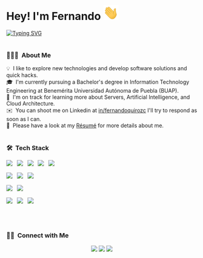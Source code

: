 # Hey! I'm Fernando <img src="https://raw.githubusercontent.com/ABSphreak/ABSphreak/master/gifs/Hi.gif" width="40">

[![Typing SVG](https://readme-typing-svg.demolab.com?font=Fira+Code&size=40&duration=2000&pause=100&color=F7F7F7&center=true&vCenter=true&multiline=true&random=false&width=1100&height=120&lines=Jos%C3%A9+Fernando+Quiroz+Castillo;BUAP+%7C+FCC+%7C+STUDENT)](https://git.io/typing-svg)
<br><br>
<!-- ## 👋 &nbsp;Hey there! I'm Aditya -->

### 👨🏻‍💻 &nbsp;About Me

💡 &nbsp;I like to explore new technologies and develop software solutions and quick hacks.\
🎓 &nbsp;I'm currently pursuing a Bachelor's degree in Information Technology Engineering at Benemérita Universidad Autónoma de Puebla (BUAP).\
🌱 &nbsp;I'm on track for learning more about Servers, Artificial Intelligence, and Cloud Architecture.\
✉️ &nbsp;You can shoot me on Linkedin at <a href="https://linkedin.com/in/fernandoquirozc">in/fernandoquirozc</a> I'll try to respond as soon as I can.\
📄 &nbsp;Please have a look at my [Résumé](https://drive.google.com/file/d/14bIy7RFFb0N3ce-8JJ6qDqhJJ1kBP1kX/view?usp=sharing) for more details about me.
<br><br>

### 🛠 &nbsp;Tech Stack

<p >
  <img src="https://img.shields.io/badge/html5%20-%23e34f26.svg?&style=for-the-badge&logo=html5&logoColor=white" />&nbsp;&nbsp;
  <img src="https://img.shields.io/badge/css3%20-%231572B6.svg?&style=for-the-badge&logo=css3&logoColor=white" />&nbsp;&nbsp;
  <img src="https://img.shields.io/badge/javascript%20-%23F7DF1E.svg?&style=for-the-badge&logo=javascript&logoColor=white" />&nbsp;&nbsp;
  <img src="https://img.shields.io/badge/bootstrap-%23563D7C.svg?style=for-the-badge&logo=bootstrap&logoColor=white" />&nbsp;&nbsp;
  <img src="https://img.shields.io/badge/Figma-F24E1E?style=for-the-badge&logo=figma&logoColor=white" />&nbsp;&nbsp;
 
  <img src="https://img.shields.io/badge/python-3670A0?style=for-the-badge&logo=python&logoColor=ffdd54" />&nbsp;&nbsp;
  <img src="https://img.shields.io/badge/Java-ED8B00?style=for-the-badge&logo=openjdk&logoColor=white" />&nbsp;&nbsp;
  <img src="https://img.shields.io/badge/PHP-777BB4?style=for-the-badge&logo=php&logoColor=white" />&nbsp;&nbsp;
  
  <img src="https://img.shields.io/badge/mysql%20-%23016B93.svg?&style=for-the-badge&logo=mysql&logoColor=white" />&nbsp;&nbsp;
  <img src="https://img.shields.io/badge/Microsoft_SQL_Server-CC2927?style=for-the-badge&logo=microsoft-sql-server&logoColor=white" />&nbsp;&nbsp;
  
  <img src="https://img.shields.io/badge/git%20-%23F05133.svg?&style=for-the-badge&logo=git&logoColor=white" />&nbsp;&nbsp;
  <img src="https://img.shields.io/badge/github%20-%23000.svg?&style=for-the-badge&logo=github&logoColor=white" />&nbsp;&nbsp;
  <img src="https://img.shields.io/badge/linux%20-%23000.svg?&style=for-the-badge&logo=linux&logoColor=white" />&nbsp;&nbsp;
</p>
<br><br>

### 🤝🏻 &nbsp;Connect with Me

<p align="center">
<a href="https://linkedin.com/in/fernandoquirozc"><img src="https://img.shields.io/badge/-Fernando%20Quiroz%20Castillo-0077B5?style=flat&logo=Linkedin&logoColor=white"/></a>
<a href="https://www.instagram.com/ferquirozzzc/"><img src="https://img.shields.io/badge/-@ferquirozzzc-E4405F?style=flat&logo=Instagram&logoColor=white"/></a>
<a href="https://www.pinterest.ca/AVS1508"><img src="https://img.shields.io/badge/-@AVS1508-BD081C?style=flat&logo=Pinterest&logoColor=white"/></a>

</p>

